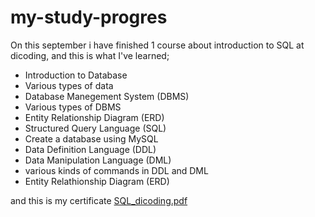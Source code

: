 # my-study-progres

On this september i have finished 1 course about introduction to SQL at dicoding, and this is what I've learned;
- Introduction to Database
- Various types of data
- Database Manegement System (DBMS)
- Various types of DBMS
- Entity Relationship Diagram (ERD)
- Structured Query Language (SQL)
- Create a database using MySQL
- Data Definition Language (DDL)
- Data Manipulation Language (DML)
- various kinds of commands in DDL and DML
- Entity Relathionship Diagram (ERD)

and this is my certificate
[SQL_dicoding.pdf](https://github.com/alisf19/my-study-progres/files/12727309/SQL_dicoding.pdf)
